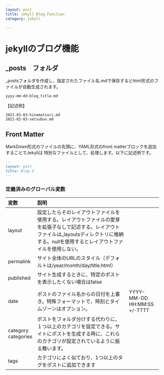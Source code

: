 ```yaml
---
layout: post
title: jekyll Blog Function
category: jekyll

---
```


# jekyllのブログ機能

## _posts　フォルダ

_postsフォルダを作成し、指定されたファイル名.mdで保存するとhtml形式のファイルが自動生成されます。
``` text
yyyy-mm-dd-blog_title.md
```
【記述例】

``` text
2021-03-03-hinamatsuri.md
2021-02-03-setsubun.md
```

## Front Matter

MarkDown形式のファイルの先頭に、YAML形式のfront matterブロックを追加することでJekyllは
特別なファイルとして、処理します。以下に記述例です。

``` markdown
---
layout: post
title: Blog d
---
```
### 定義済みのグローバル変数

|変数|説明　|　|
|:--|:--|:--|
|layout|設定したらそのレイアウトファイルを使用する。レイアウトファイルの愛芽を拡張子なしで記述する。レイアウトファイルは_layoutsディレクトリに格納する。nullを使用するとレイアウトファイルを使用しない。||
| permalink | サイト全体のURLのスタイル（デフォルトは/year/month/day/title.html） | |
| published | サイト生成するときに、特定のポストを表示したくない場合はfalse| ||
||||
|date| ポストのファイル名からの日付を上書き。特殊フォーマットで、時刻とタイムゾーンはオプション。 |YYYY-MM-DD HH:MM:SS +/-TTTT|
|category <br/>categories|ポストをフォルダ分けする代わりに、１つ以上のカテゴリを設定できる。サイトにポストを生成する時に、これらのカテゴリが設定されているように振る舞います。||
|tags|カテゴリによく似ており、1つ以上のタグをポストに追加できます||
